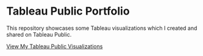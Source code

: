 # Tableau Public Portfolio
This repository showcases some Tableau visualizations which I created and shared on Tableau Public. 

[View My Tableau Public Visualizations]([https://public.tableau.com/profile/yourusername](https://public.tableau.com/app/profile/rami1615/vizzes)https://public.tableau.com/app/profile/rami1615/vizzes)
